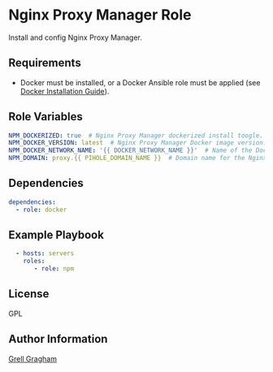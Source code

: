 Nginx Proxy Manager Role
=========

Install and config Nginx Proxy Manager.

Requirements
------------

- Docker must be installed, or a Docker Ansible role must be applied (see [Docker Installation Guide](https://docs.docker.com/engine/install/)).

Role Variables
--------------

```yml
NPM_DOCKERIZED: true  # Nginx Proxy Manager dockerized install toogle.
NPM_DOCKER_VERSION: latest  # Nginx Proxy Manager Docker image version.
NPM_DOCKER_NETWORK_NAME: '{{ DOCKER_NETWORK_NAME }}'  # Name of the Docker network.
NPM_DOMAIN: proxy.{{ PIHOLE_DOMAIN_NAME }}  # Domain name for the Nginx Proxy Manager service.
```

Dependencies
------------

```yml
dependencies:
  - role: docker
```

Example Playbook
----------------

```yml
  - hosts: servers
    roles:
       - role: npm
```

License
-------

GPL

Author Information
------------------

[Grell Gragham](https://github.com/ggragham)

